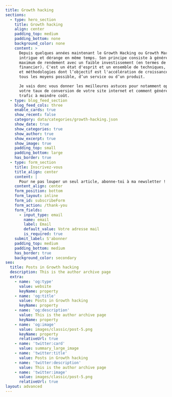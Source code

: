 ```yaml
---
title: Growth hacking
sections:
  - type: hero_section
    title: Growth hacking
    align: center
    padding_top: medium
    padding_bottom: none
    background_color: none
    content: >
      Depuis quelques années maintenant le Growth Hacking ou Growth Marketing
      intrigue et dérange en même temps. Son principe consiste à générer un
      maximum de rendement avec un faible investissement (en termes de temps et
      financier). C'est un état d'esprit et un ensemble de techniques, d'outils,
      et méthodologies dont l’objectif est l'accélération de croissance, par
      tous les moyens possible, d’un service ou d’un produit.

      Je vais donc vous donner les meilleures astuces pour notamment optimiser
      votre taux de conversion de votre site internet et comment générer du
      trafic à moindre coût.
  - type: blog_feed_section
    blog_feed_cols: three
    enable_cards: true
    show_recent: false
    category: data/categories/growth-hacking.json
    show_date: true
    show_categories: true
    show_author: true
    show_excerpt: true
    show_image: true
    padding_top: small
    padding_bottom: large
    has_border: true
  - type: form_section
    title: Inscrivez-vous
    title_align: center
    content: |
      Pour ne pas louper un seul article, abonne-toi à ma newsletter !
    content_align: center
    form_position: bottom
    form_layout: inline
    form_id: subscribeForm
    form_action: /thank-you
    form_fields:
      - input_type: email
        name: email
        label: Email
        default_value: Votre adresse mail
        is_required: true
    submit_label: S'abonner
    padding_top: medium
    padding_bottom: medium
    has_border: true
    background_color: secondary
seo:
  title: Posts in Growth hacking
  description: This is the author archive page
  extra:
    - name: 'og:type'
      value: website
      keyName: property
    - name: 'og:title'
      value: Posts in Growth hacking
      keyName: property
    - name: 'og:description'
      value: This is the author archive page
      keyName: property
    - name: 'og:image'
      value: images/classic/post-5.png
      keyName: property
      relativeUrl: true
    - name: 'twitter:card'
      value: summary_large_image
    - name: 'twitter:title'
      value: Posts in Growth hacking
    - name: 'twitter:description'
      value: This is the author archive page
    - name: 'twitter:image'
      value: images/classic/post-5.png
      relativeUrl: true
layout: advanced
---
```


